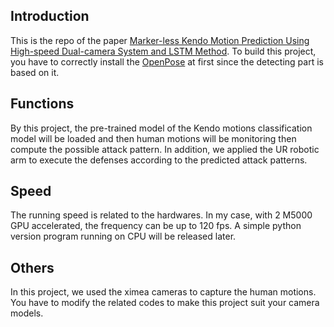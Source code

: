 ## Introduction 
This is the repo of the paper [Marker-less Kendo Motion Prediction Using High-speed Dual-camera System and LSTM Method](https://ieeexplore.ieee.org/document/9863303).
To build this project, you have to correctly install the [OpenPose](https://github.com/CMU-Perceptual-Computing-Lab/openpose) at first since the detecting part is based on it.

## Functions
By this project, the pre-trained model of the Kendo motions classification model will be loaded and then human motions will be monitoring then compute the possible attack pattern.
In addition, we applied the UR robotic arm to execute the defenses according to the predicted attack patterns.

## Speed
The running speed is related to the hardwares. 
In my case, with 2 M5000 GPU accelerated, the frequency can be up to 120 fps.
A simple python version program running on CPU will be released later.

## Others
In this project, we used the ximea cameras to capture the human motions. You have to modify the related codes to make this project suit your camera models.


